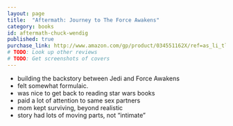 ```yaml
---
layout: page
title:  "Aftermath: Journey to The Force Awakens"
category: books
id: aftermath-chuck-wendig
published: true
purchase_link: http://www.amazon.com/gp/product/034551162X/ref=as_li_tl?ie=UTF8&camp=1789&creative=390957&creativeASIN=034551162X&linkCode=as2&tag=bekubl-20&linkId=GR4NUR5FQNDTFTQ6
# TODO: Look up other reviews
# TODO: Get screenshots of covers
---
```


- building the backstory between Jedi and Force Awakens
- felt somewhat formulaic.
- was nice to get back to reading star wars books
- paid a lot of attention to same sex partners
- mom kept surviving, beyond realistic
- story had lots of moving parts, not “intimate”
